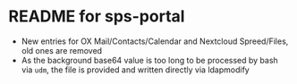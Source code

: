 # README for sps-portal

- New entries for OX Mail/Contacts/Calendar and Nextcloud Spreed/Files, old ones are removed
- As the background base64 value is too long to be processed by bash via `udm`, the file is provided and written directly via ldapmodify
